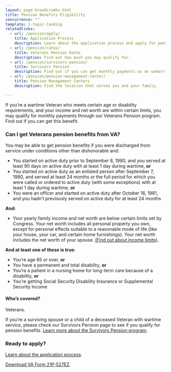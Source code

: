 ```yaml
---
layout: page-breadcrumbs.html
title: Pension Benefits Eligibility
concurrence: ""
template: 1-topic-landing
relatedlinks:
  - url: /pension/apply/
    title: Application Process
    description: Learn about the application process and apply for pension benefits.
  - url: /pension/rates/
    title: Veterans Pension Rates
    description: Find out how much you may qualify for.
  - url: /pension/survivors-pension/
    title: Survivors Pension
    description: Find out if you can get monthly payments as an unmarried surviving spouse or unmarried child of a deceased Veteran with wartime service
  - url: /pension/pension-management-center/
    title: Pension Management Centers
    description: Find the location that serves you and your family. 

---
```


<div class="va-introtext">

If you’re a wartime Veteran who meets certain age or disability requirements, and your income and net worth are within certain limits, you may qualify for monthly payments through our Veterans Pension program. Find out if you can get this benefit. 

</div>

<div class="feature" markdown=“1”>

### Can I get Veterans pension benefits from VA?

You may be able to get pension benefits if you were discharged from service under conditions other than dishonorable and:

- You started on active duty prior to September 8, 1980, and you served at least 90 days on active duty with at least 1 day during wartime, **or**
- You started on active duty as an enlisted person after September 7, 1980, and served at least 24 months or the full period for which you were called or ordered to active duty (with some exceptions) with at least 1 day during wartime, **or**
- You were an officer and started on active duty after October 16, 1981, and you hadn’t previously served on active duty for at least 24 months

**And:**

- Your yearly family income and net worth are below certain limits set by Congress. Your net worth includes all personal property you own, except for personal effects suitable to a reasonable mode of life (like your house, your car, and certain home furnishings). Your net worth includes the net worth of your spouse. [(Find out about income limits)](/pension/rates/).

**And at least one of these is true:**

- You’re age 65 or over, **or**
- You have a permanent and total disability, **or**
- You’re a patient in a nursing home for long-term care because of a disability, **or**
- You’re getting Social Security Disability Insurance or Supplemental Security Income

#### Who’s covered?

Veterans.

If you’re a surviving spouse or a child of a deceased Veteran with wartime service, please check our Survivors Pension page to see if you qualify for pension benefits. [Learn more about the Survivors Pension program](/pension/survivors-pension/).

</div>

### Ready to apply?

[Learn about the application process](/pension/apply/). 

<a class=“usa-button-primary” href="http://www.vba.va.gov/pubs/forms/VBA-21P-527EZ-ARE.pdf">Download VA Form 21P-527EZ</a>.
